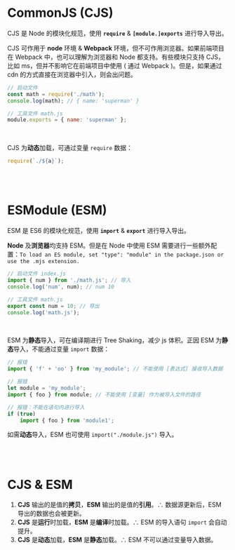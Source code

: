 # CommonJS (CJS)

CJS 是 Node 的模块化规范，使用 **`require`** & **`[module.]exports`** 进行导入导出。

CJS 可作用于 **node** 环境 & **Webpack** 环境，但不可作用浏览器。如果前端项目在 Webpack 中，也可以理解为浏览器和 Node 都支持。有些模块只支持 CJS，比如 ms，但并不影响它在前端项目中使用 ( 通过 Webpack )。但是，如果通过 cdn 的方式直接在浏览器中引入，则会出问题。

```js
// 启动文件
const math = require('./math');
console.log(math); // { name: 'superman' }
```

```js
// 工具文件 math.js
module.exports = { name: 'superman' };
```

<br>

CJS 为**动态**加载，可通过变量 `require` 数据：

```js
require(`./${a}`);
```

<br><br>

# ESModule (ESM)

ESM 是 ES6 的模块化规范，使用 **`import`** & **`export`** 进行导入导出。

**Node** 及**浏览器**均支持 ESM。但是在 Node 中使用 ESM 需要进行一些额外配置：`To load an ES module, set "type": "module" in the package.json or use the .mjs extension.`

```js
// 启动文件 index.js
import { num } from './math.js'; // 导入
console.log('num', num); // num 10
```

```js
// 工具文件 math.js
export const num = 10; // 导出
console.log('math.js');
```

<br>

ESM 为**静态**导入，可在编译期进行 Tree Shaking，减少 js 体积。正因 ESM 为**静态**导入，不能通过变量 `import` 数据：

```js
// 报错
import { 'f' + 'oo' } from 'my_module'; // 不能使用 [表达式] 接收导入数据

// 报错
let module = 'my_module';
import { foo } from module; // 不能使用 [变量] 作为被导入文件的路径

// 报错：不能在语句内进行导入
if (true)
    import { foo } from 'module1';
```

如需**动态**导入，ESM 也可使用 `import("./module.js")` 导入。

<br><br>

# CJS & ESM

1. **CJS** 输出的是值的**拷贝**，**ESM** 输出的是值的**引用**。∴ 数据源更新后，ESM 导出的数据也会被更新。
2. **CJS** 是**运行**时加载，**ESM** 是**编译**时加载。∴ ESM 的导入语句 `import` 会自动提升。
3. **CJS** 是**动态**加载，**ESM** 是**静态**加载。∴ ESM 不可以通过变量导入数据。

<br>
